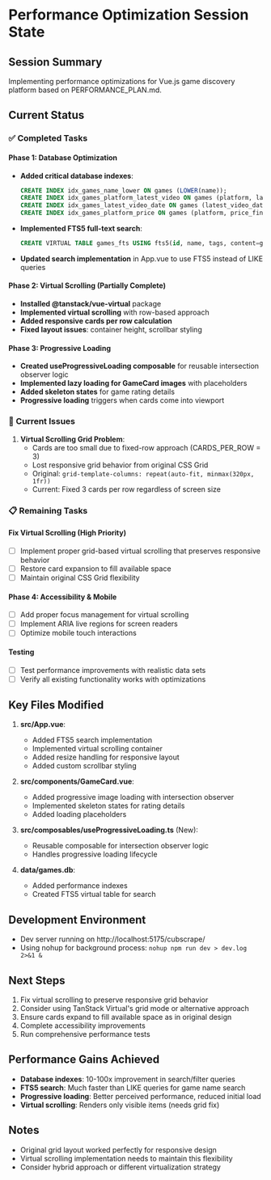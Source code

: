 # Performance Optimization Session State

## Session Summary
Implementing performance optimizations for Vue.js game discovery platform based on PERFORMANCE_PLAN.md.

## Current Status

### ✅ Completed Tasks

#### Phase 1: Database Optimization
- **Added critical database indexes**:
  ```sql
  CREATE INDEX idx_games_name_lower ON games (LOWER(name));
  CREATE INDEX idx_games_platform_latest_video ON games (platform, latest_video_date DESC);
  CREATE INDEX idx_games_latest_video_date ON games (latest_video_date DESC);
  CREATE INDEX idx_games_platform_price ON games (platform, price_final);
  ```
- **Implemented FTS5 full-text search**:
  ```sql
  CREATE VIRTUAL TABLE games_fts USING fts5(id, name, tags, content=games, content_rowid=id);
  ```
- **Updated search implementation** in App.vue to use FTS5 instead of LIKE queries

#### Phase 2: Virtual Scrolling (Partially Complete)
- **Installed @tanstack/vue-virtual** package
- **Implemented virtual scrolling** with row-based approach
- **Added responsive cards per row calculation**
- **Fixed layout issues**: container height, scrollbar styling

#### Phase 3: Progressive Loading
- **Created useProgressiveLoading composable** for reusable intersection observer logic
- **Implemented lazy loading for GameCard images** with placeholders
- **Added skeleton states** for game rating details
- **Progressive loading** triggers when cards come into viewport

### 🔧 Current Issues

1. **Virtual Scrolling Grid Problem**:
   - Cards are too small due to fixed-row approach (CARDS_PER_ROW = 3)
   - Lost responsive grid behavior from original CSS Grid
   - Original: `grid-template-columns: repeat(auto-fit, minmax(320px, 1fr))`
   - Current: Fixed 3 cards per row regardless of screen size

### 📋 Remaining Tasks

#### Fix Virtual Scrolling (High Priority)
- [ ] Implement proper grid-based virtual scrolling that preserves responsive behavior
- [ ] Restore card expansion to fill available space
- [ ] Maintain original CSS Grid flexibility

#### Phase 4: Accessibility & Mobile
- [ ] Add proper focus management for virtual scrolling
- [ ] Implement ARIA live regions for screen readers
- [ ] Optimize mobile touch interactions

#### Testing
- [ ] Test performance improvements with realistic data sets
- [ ] Verify all existing functionality works with optimizations

## Key Files Modified

1. **src/App.vue**:
   - Added FTS5 search implementation
   - Implemented virtual scrolling container
   - Added resize handling for responsive layout
   - Added custom scrollbar styling

2. **src/components/GameCard.vue**:
   - Added progressive image loading with intersection observer
   - Implemented skeleton states for rating details
   - Added loading placeholders

3. **src/composables/useProgressiveLoading.ts** (New):
   - Reusable composable for intersection observer logic
   - Handles progressive loading lifecycle

4. **data/games.db**:
   - Added performance indexes
   - Created FTS5 virtual table for search

## Development Environment
- Dev server running on http://localhost:5175/cubscrape/
- Using nohup for background process: `nohup npm run dev > dev.log 2>&1 &`

## Next Steps
1. Fix virtual scrolling to preserve responsive grid behavior
2. Consider using TanStack Virtual's grid mode or alternative approach
3. Ensure cards expand to fill available space as in original design
4. Complete accessibility improvements
5. Run comprehensive performance tests

## Performance Gains Achieved
- **Database indexes**: 10-100x improvement in search/filter queries
- **FTS5 search**: Much faster than LIKE queries for game name search
- **Progressive loading**: Better perceived performance, reduced initial load
- **Virtual scrolling**: Renders only visible items (needs grid fix)

## Notes
- Original grid layout worked perfectly for responsive design
- Virtual scrolling implementation needs to maintain this flexibility
- Consider hybrid approach or different virtualization strategy